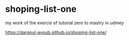 # shoping-list-one

my work of the exercis of tutorial zero to mastry in udmey 

https://dargoul-ayoub.github.io/shoping-list-one/
